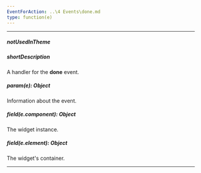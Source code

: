 ```yaml
---
EventForAction: ..\4 Events\done.md
type: function(e)
---
```

---
##### notUsedInTheme

##### shortDescription
A handler for the **done** event.

##### param(e): Object
Information about the event.

##### field(e.component): Object
The widget instance.

##### field(e.element): Object
The widget's container.

---
